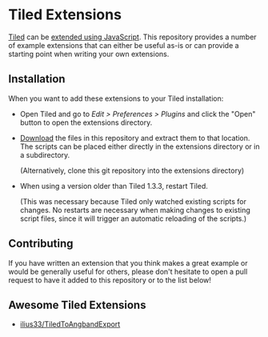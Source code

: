 # Tiled Extensions

[Tiled](https://www.mapeditor.org) can be [extended using
JavaScript](https://doc.mapeditor.org/en/stable/reference/scripting/). This
repository provides a number of example extensions that can either be useful
as-is or can provide a starting point when writing your own extensions.

## Installation

When you want to add these extensions to your Tiled installation:

* Open Tiled and go to _Edit > Preferences > Plugins_ and click the "Open"
  button to open the extensions directory.

* [Download](https://github.com/mapeditor/tiled-extensions/archive/master.zip)
  the files in this repository and extract them to that location. The scripts
  can be placed either directly in the extensions directory or in a
  subdirectory.

  (Alternatively, clone this git repository into the extensions directory)

* When using a version older than Tiled 1.3.3, restart Tiled.

  (This was necessary because Tiled only watched existing scripts for
  changes. No restarts are necessary when making changes to existing script
  files, since it will trigger an automatic reloading of the scripts.)

## Contributing

If you have written an extension that you think makes a great example or would
be generally useful for others, please don't hesitate to open a pull request to
have it added to this repository or to the list below!

## Awesome Tiled Extensions

* [ilius33/TiledToAngbandExport](https://github.com/ilius33/TiledToAngbandExport)
